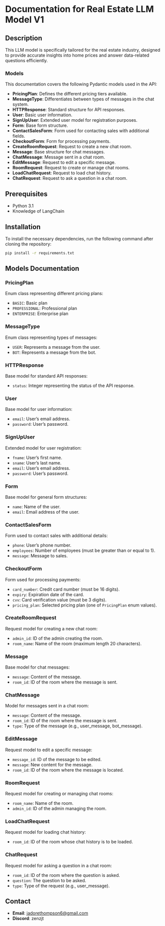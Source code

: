 # **Documentation for Real Estate LLM Model V1**

## **Description**

This LLM model is specifically tailored for the real estate industry, designed to provide accurate insights into home prices and answer data-related questions efficiently.

### **Models**

This documentation covers the following Pydantic models used in the API:

- **PricingPlan**: Defines the different pricing tiers available.
- **MessageType**: Differentiates between types of messages in the chat system.
- **HTTPResponse**: Standard structure for API responses.
- **User**: Basic user information.
- **SignUpUser**: Extended user model for registration purposes.
- **Form**: Base form structure.
- **ContactSalesForm**: Form used for contacting sales with additional fields.
- **CheckoutForm**: Form for processing payments.
- **CreateRoomRequest**: Request to create a new chat room.
- **Message**: Base structure for chat messages.
- **ChatMessage**: Message sent in a chat room.
- **EditMessage**: Request to edit a specific message.
- **RoomRequest**: Request to create or manage chat rooms.
- **LoadChatRequest**: Request to load chat history.
- **ChatRequest**: Request to ask a question in a chat room.

## **Prerequisites**

- Python 3.1
- Knowledge of LangChain

## **Installation**

To install the necessary dependencies, run the following command after cloning the repository:

```bash
pip install -r requirements.txt

```

## **Models Documentation**

### **PricingPlan**

Enum class representing different pricing plans:

- `BASIC`: Basic plan
- `PROFESSIONAL`: Professional plan
- `ENTERPRISE`: Enterprise plan

### **MessageType**

Enum class representing types of messages:

- `USER`: Represents a message from the user.
- `BOT`: Represents a message from the bot.

### **HTTPResponse**

Base model for standard API responses:

- `status`: Integer representing the status of the API response.

### **User**

Base model for user information:

- `email`: User’s email address.
- `password`: User’s password.

### **SignUpUser**

Extended model for user registration:

- `fname`: User’s first name.
- `sname`: User’s last name.
- `email`: User’s email address.
- `password`: User’s password.

### **Form**

Base model for general form structures:

- `name`: Name of the user.
- `email`: Email address of the user.

### **ContactSalesForm**

Form used to contact sales with additional details:

- `phone`: User’s phone number.
- `employees`: Number of employees (must be greater than or equal to 1).
- `message`: Message to sales.

### **CheckoutForm**

Form used for processing payments:

- `card_number`: Credit card number (must be 16 digits).
- `expiry`: Expiration date of the card.
- `cvv`: Card verification value (must be 3 digits).
- `pricing_plan`: Selected pricing plan (one of `PricingPlan` enum values).

### **CreateRoomRequest**

Request model for creating a new chat room:

- `admin_id`: ID of the admin creating the room.
- `room_name`: Name of the room (maximum length 20 characters).

### **Message**

Base model for chat messages:

- `message`: Content of the message.
- `room_id`: ID of the room where the message is sent.

### **ChatMessage**

Model for messages sent in a chat room:

- `message`: Content of the message.
- `room_id`: ID of the room where the message is sent.
- `type`: Type of the message (e.g., user_message, bot_message).

### **EditMessage**

Request model to edit a specific message:

- `message_id`: ID of the message to be edited.
- `message`: New content for the message.
- `room_id`: ID of the room where the message is located.

### **RoomRequest**

Request model for creating or managing chat rooms:

- `room_name`: Name of the room.
- `admin_id`: ID of the admin managing the room.

### **LoadChatRequest**

Request model for loading chat history:

- `room_id`: ID of the room whose chat history is to be loaded.

### **ChatRequest**

Request model for asking a question in a chat room:

- `room_id`: ID of the room where the question is asked.
- `question`: The question to be asked.
- `type`: Type of the request (e.g., user_message).

## **Contact**

- **Email**: [jadorethompson6@gmail.com](mailto:jadorethompson6@gmail.com)
- **Discord**: zenzjt
